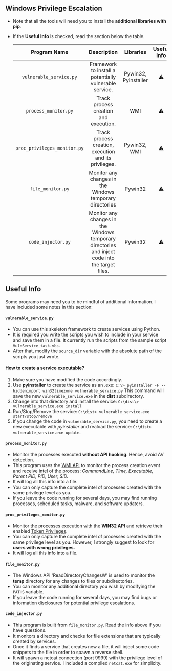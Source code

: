 ## Windows Privilege Escalation

* Note that all the tools will need you to install the **additional libraries with pip**. 
* If the **Useful Info** is checked, read the section below the table.

   | Program Name | Description| Libraries| Useful Info |
   | :--------: | :---: | :---: | :---: | 
   | `vulnerable_service.py`| Framework to install a potentially vulnerable service. | Pywin32, Pyinstaller | ⚠️ |
   | `process_monitor.py`| Track process creation and execution. | WMI | ⚠️ |
   | `proc_privileges_monitor.py`| Track process creation, execution and its privileges. | Pywin32, WMI | ⚠️ |
   | `file_monitor.py`| Monitor any changes in the Windows temporary directories | Pywin32 | ⚠️ |
   | `code_injector.py`| Monitor any changes in the Windows temporary directories and inject code into the target files. | Pywin32 | ⚠️ |

## Useful Info

Some programs may need you to be mindful of additional information. I have included some notes in this section:
   
#### `vulnerable_service.py`

* You can use this skeleton framework to create services using Python. 
* It is required you write the scripts you wish to include in your service and save them in a file. It currently run the scripts from the sample script `VulnService_task.vbs`.
* After that, modify the `source_dir` variable with the absolute path of the scripts you just wrote.

<h4>How to create a service executable?</h4>

1. Make sure you have modified the code accordingly. 
2. Use **pyinstaller** to create the service as an .exe: ```C:\> pyinstaller -F --hiddenimport win32timezone vulnerable_service.py```
This command will save the new `vulnerable_service.exe` in the **dist** subdirectory.
3. Change into that directory and install the service: `C:\dist\> vulnerable_service.exe install` 
4. Run/Stop/Remove the service: `C:\dist> vulnerable_service.exe start/stop/remove`
5. If you change the code in `vulnerable_service.py`, you need to create a new executable with *pyinstaller* and reaload the service: `C:\dist> vulnerable_service.exe update`. 

#### `process_monitor.py`

* Monitor the processes executed **without API hooking**. Hence, avoid AV detection. 
* This program uses the [WMI API](http://timgolden.me.uk/python/wmi/tutorial.html) to monitor the process creation event and receive intel of the process: *CommandLine, Time, Executable, Parent PID, PID, User, SID.*
* It will log all this info into a file.
* You can only capture the complete intel of processes created with the same privilege level as you. 
* If you leave the code running for several days, you may find running processes, scheduled tasks, malware, and software updaters. 

#### `proc_privileges_monitor.py`

* Monitor the processes execution with the **WIN32 API** and retrieve their enabled [Token Privileges](https://www.elastic.co/blog/introduction-to-windows-tokens-for-security-practitioners).
* You can only capture the complete intel of processes created with the same privilege level as you. However, I strongly suggest to look for **users with wrong privileges.** 
* It will log all this info into a file.

#### `file_monitor.py`

* The Windows API 'ReadDirectoryChangesW' is used to monitor the **temp** directory for any changes to files or subdirectories.
* You can monitor any additional directory you wish by modifying the `PATHS` variable.
* If you leave the code running for several days, you may find bugs or information disclosures for potential privilege escalations.

#### `code_injector.py`

* This program is built from `file_monitor.py`. Read the info above if you have questions.
* It monitors a directory and checks for file extensions that are typically created by services. 
* Once it finds a service that creates new a file, it will inject some code snippets to the file in order to spawn a reverse shell.
* It will spawn a netcat connection (port 9999) with the privilege level of the originating service. I included a compiled `netcat.exe` for simplicity. 
